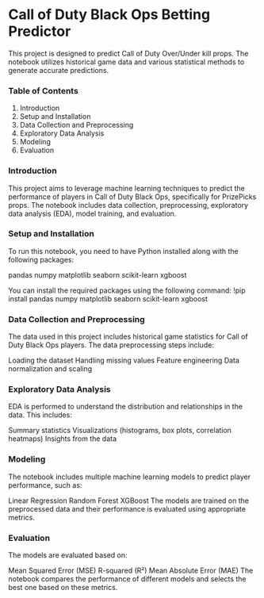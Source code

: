 # Call of Duty Black Ops Betting Predictor

This project is designed to predict Call of Duty Over/Under kill props. The notebook utilizes historical game data and various statistical methods to generate accurate predictions.

### Table of Contents

1. Introduction
2. Setup and Installation
3. Data Collection and Preprocessing
4. Exploratory Data Analysis
5. Modeling
6. Evaluation

### Introduction

This project aims to leverage machine learning techniques to predict the performance of players in Call of Duty Black Ops, specifically for PrizePicks props. The notebook includes data collection, preprocessing, exploratory data analysis (EDA), model training, and evaluation.

### Setup and Installation

To run this notebook, you need to have Python installed along with the following packages:

pandas
numpy
matplotlib
seaborn
scikit-learn
xgboost

You can install the required packages using the following command:
!pip install pandas numpy matplotlib seaborn scikit-learn xgboost

### Data Collection and Preprocessing

The data used in this project includes historical game statistics for Call of Duty Black Ops players. The data preprocessing steps include:

Loading the dataset
Handling missing values
Feature engineering
Data normalization and scaling

### Exploratory Data Analysis

EDA is performed to understand the distribution and relationships in the data. This includes:

Summary statistics
Visualizations (histograms, box plots, correlation heatmaps)
Insights from the data

### Modeling

The notebook includes multiple machine learning models to predict player performance, such as:

Linear Regression
Random Forest
XGBoost
The models are trained on the preprocessed data and their performance is evaluated using appropriate metrics.

### Evaluation

The models are evaluated based on:

Mean Squared Error (MSE)
R-squared (R²)
Mean Absolute Error (MAE)
The notebook compares the performance of different models and selects the best one based on these metrics.
